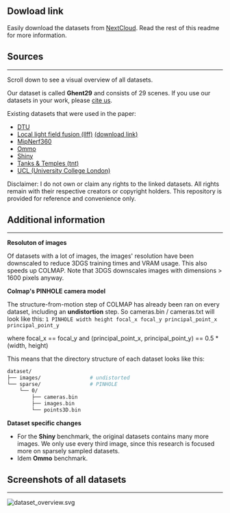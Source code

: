 ## Dowload link

Easily download the datasets from [NextCloud](https://cloud.ilabt.imec.be/index.php/s/is2SjDgZBsdYAed). Read the rest of this readme for more information.

## Sources

----------------------

Scroll down to see a visual overview of all datasets.

Our dataset is called **Ghent29** and consists of 29 scenes. If you use our datasets in your work, please [cite us](https://idlabmedia.github.io/mvs-splatting/).

Existing datasets that were used in the paper:

* [DTU](https://roboimagedata.compute.dtu.dk/?page_id=36)
* [Local light field fusion (llff)](https://bmild.github.io/llff/)  [(download link)](https://github.com/Fyusion/LLFF/issues/45)
* [MipNerf360](https://jonbarron.info/mipnerf360/)
* [Ommo](https://github.com/luchongshan/OMMO?tab=readme-ov-file)
* [Shiny](https://nex-mpi.github.io/)
* [Tanks & Temples (tnt)](https://www.tanksandtemples.org/download/)
* [UCL (University College London)](http://visual.cs.ucl.ac.uk/pubs/deepblending/datasets.html)

Disclaimer: I do not own or claim any rights to the linked datasets. All rights remain with their respective creators or copyright holders. This repository is provided for reference and convenience only.

## Additional information

----------------------

**Resoluton of images**

Of datasets with a lot of images, the images' resolution have been downscaled to reduce 3DGS training times and VRAM usage.
This also speeds up COLMAP. Note that 3DGS downscales images with dimensions > 1600 pixels anyway.

**Colmap's PINHOLE camera model**

The structure-from-motion step of COLMAP has already been ran on every dataset, including an **undistortion** step.
So cameras.bin / cameras.txt will look like this:
`1 PINHOLE width height focal_x focal_y principal_point_x principal_point_y`

where focal_x == focal_y and (principal_point_x, principal_point_y) == 0.5 * (width, height)

This means that the directory structure of each dataset looks like this:

```bash
dataset/
├── images/                # undistorted
└── sparse/                # PINHOLE
    └── 0/
        ├── cameras.bin
        ├── images.bin
        └── points3D.bin
```

**Dataset specific changes**

* For the **Shiny** benchmark, the original datasets contains many more images. We only use every third image, since this research is focused more on sparsely sampled datasets.
* Idem **Ommo** benchmark.

## Screenshots of all datasets

------------

![dataset_overview.svg](dataset_overview.svg)
